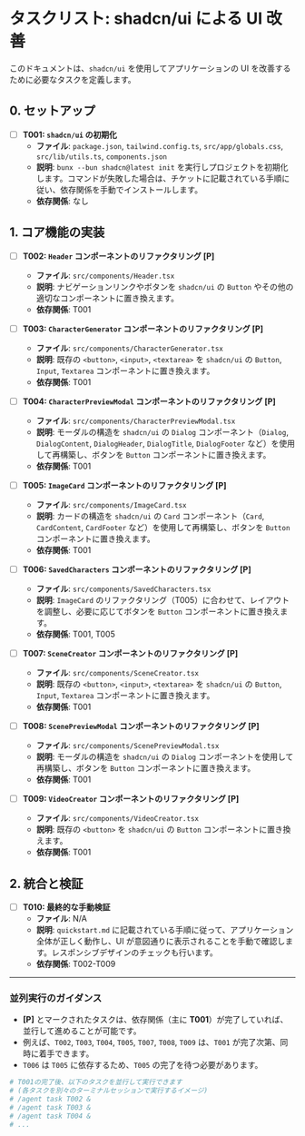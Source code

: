 # タスクリスト: shadcn/ui による UI 改善

このドキュメントは、`shadcn/ui` を使用してアプリケーションの UI を改善するために必要なタスクを定義します。

## 0. セットアップ

- [ ] **T001: `shadcn/ui` の初期化**
  - **ファイル**: `package.json`, `tailwind.config.ts`, `src/app/globals.css`, `src/lib/utils.ts`, `components.json`
  - **説明**: `bunx --bun shadcn@latest init` を実行しプロジェクトを初期化します。コマンドが失敗した場合は、チケットに記載されている手順に従い、依存関係を手動でインストールします。
  - **依存関係**: なし

## 1. コア機能の実装

- [ ] **T002: `Header` コンポーネントのリファクタリング [P]**

  - **ファイル**: `src/components/Header.tsx`
  - **説明**: ナビゲーションリンクやボタンを `shadcn/ui` の `Button` やその他の適切なコンポーネントに置き換えます。
  - **依存関係**: T001

- [ ] **T003: `CharacterGenerator` コンポーネントのリファクタリング [P]**

  - **ファイル**: `src/components/CharacterGenerator.tsx`
  - **説明**: 既存の `<button>`, `<input>`, `<textarea>` を `shadcn/ui` の `Button`, `Input`, `Textarea` コンポーネントに置き換えます。
  - **依存関係**: T001

- [ ] **T004: `CharacterPreviewModal` コンポーネントのリファクタリング [P]**

  - **ファイル**: `src/components/CharacterPreviewModal.tsx`
  - **説明**: モーダルの構造を `shadcn/ui` の `Dialog` コンポーネント（`Dialog`, `DialogContent`, `DialogHeader`, `DialogTitle`, `DialogFooter` など）を使用して再構築し、ボタンを `Button` コンポーネントに置き換えます。
  - **依存関係**: T001

- [ ] **T005: `ImageCard` コンポーネントのリファクタリング [P]**

  - **ファイル**: `src/components/ImageCard.tsx`
  - **説明**: カードの構造を `shadcn/ui` の `Card` コンポーネント（`Card`, `CardContent`, `CardFooter` など）を使用して再構築し、ボタンを `Button` コンポーネントに置き換えます。
  - **依存関係**: T001

- [ ] **T006: `SavedCharacters` コンポーネントのリファクタリング [P]**

  - **ファイル**: `src/components/SavedCharacters.tsx`
  - **説明**: `ImageCard` のリファクタリング（T005）に合わせて、レイアウトを調整し、必要に応じてボタンを `Button` コンポーネントに置き換えます。
  - **依存関係**: T001, T005

- [ ] **T007: `SceneCreator` コンポーネントのリファクタリング [P]**

  - **ファイル**: `src/components/SceneCreator.tsx`
  - **説明**: 既存の `<button>`, `<input>`, `<textarea>` を `shadcn/ui` の `Button`, `Input`, `Textarea` コンポーネントに置き換えます。
  - **依存関係**: T001

- [ ] **T008: `ScenePreviewModal` コンポーネントのリファクタリング [P]**

  - **ファイル**: `src/components/ScenePreviewModal.tsx`
  - **説明**: モーダルの構造を `shadcn/ui` の `Dialog` コンポーネントを使用して再構築し、ボタンを `Button` コンポーネントに置き換えます。
  - **依存関係**: T001

- [ ] **T009: `VideoCreator` コンポーネントのリファクタリング [P]**
  - **ファイル**: `src/components/VideoCreator.tsx`
  - **説明**: 既存の `<button>` を `shadcn/ui` の `Button` コンポーネントに置き換えます。
  - **依存関係**: T001

## 2. 統合と検証

- [ ] **T010: 最終的な手動検証**
  - **ファイル**: N/A
  - **説明**: `quickstart.md` に記載されている手順に従って、アプリケーション全体が正しく動作し、UI が意図通りに表示されることを手動で確認します。レスポンシブデザインのチェックも行います。
  - **依存関係**: T002-T009

---

### 並列実行のガイダンス

- **[P]** とマークされたタスクは、依存関係（主に **T001**）が完了していれば、並行して進めることが可能です。
- 例えば、`T002`, `T003`, `T004`, `T005`, `T007`, `T008`, `T009` は、`T001` が完了次第、同時に着手できます。
- `T006` は `T005` に依存するため、`T005` の完了を待つ必要があります。

```bash
# T001の完了後、以下のタスクを並行して実行できます
# (各タスクを別々のターミナルセッションで実行するイメージ)
# /agent task T002 &
# /agent task T003 &
# /agent task T004 &
# ...
```
